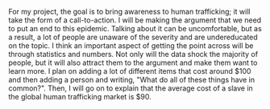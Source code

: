 For my project, the goal is to bring awareness to human trafficking; it will take the form of a call-to-action. I will be making the argument that we need to put an end to this epidemic. Talking about it can be uncomfortable, but as a result, a lot of people are unaware of the severity and are undereducated on the topic. I think an important aspect of getting the point across will be through statistics and numbers. Not only will the data shock the majority of people, but it will also attract them to the argument and make them want to learn more. I plan on adding a lot of different items that cost around $100 and then adding a person and writing, "What do all of these things have in common?". Then, I will go on to explain that the average cost of a slave in the global human trafficking market is $90.
